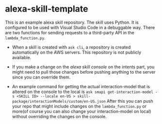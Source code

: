 # alexa-skill-template
This is an example alexa skill repository. The skill uses Python. It is configured to be used with Visual Studio Code in a debuggable way. There are two functions for sending requests to a third-party API
in the `lambda_function.py`. 

* When a skill is created with `ask cli`, a repository is created automatically on the AWS servers. This repository is not publicly available.
* If you make a change on the *alexa skill console* on the intents part, you might need to pull those changes before pushing anything to the server since you can override them.

* An example command for getting the actual interaction-model that is altered on the console to the local is `ask smapi get-interaction-model -s <SKILL ID> --locale en-US > skill-package/interactionModels/custom/en-US.json`
After this you can push your repo that might include changes on the `lambda_function.py` or more(of course you can also change your interaction-model on local) without overriding the changes 
on the console.
